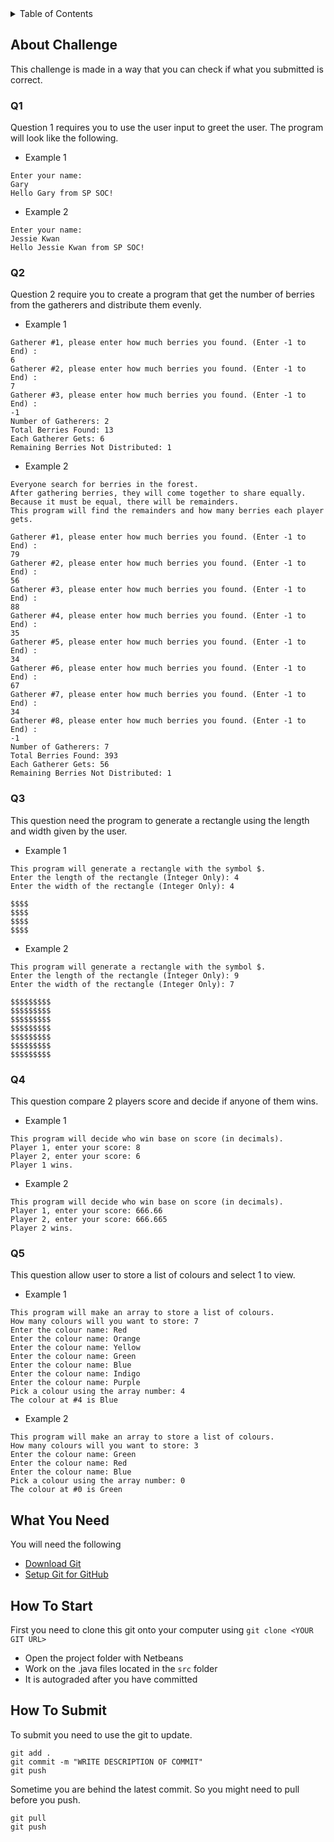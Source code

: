 <!-- TABLE OF CONTENTS -->
<details>
  <summary>Table of Contents</summary>
  <ol>
    <li>
      <a href="#about-challenge">About Challenge</a>
      <ul>
        <li><a href="#q1">Q1</a></li>
        <li><a href="#q2">Q2</a></li>
        <li><a href="#q3">Q3</a></li>
        <li><a href="#q4">Q4</a></li>
        <li><a href="#q5">Q5</a></li>
      </ul>
    </li>
    <li>
      <a href="#how-to-start">How To Start</a>
    </li>
    <li>
      <a href="#how-to-submit">How To Submit</a>
    </li>
  </ol>
</details>

## About Challenge
This challenge is made in a way that you can check if what you submitted is correct.

### Q1
Question 1 requires you to use the user input to greet the user. The program will look like the following.

* Example 1
```
Enter your name:
Gary
Hello Gary from SP SOC!
```

* Example 2
```
Enter your name:
Jessie Kwan
Hello Jessie Kwan from SP SOC!
```

### Q2
Question 2 require you to create a program that get the number of berries from the gatherers and distribute them evenly.

* Example 1
```
Gatherer #1, please enter how much berries you found. (Enter -1 to End) :
6
Gatherer #2, please enter how much berries you found. (Enter -1 to End) :
7
Gatherer #3, please enter how much berries you found. (Enter -1 to End) :
-1
Number of Gatherers: 2
Total Berries Found: 13
Each Gatherer Gets: 6
Remaining Berries Not Distributed: 1
```

* Example 2
```
Everyone search for berries in the forest.
After gathering berries, they will come together to share equally.
Because it must be equal, there will be remainders.
This program will find the remainders and how many berries each player gets.

Gatherer #1, please enter how much berries you found. (Enter -1 to End) :
79
Gatherer #2, please enter how much berries you found. (Enter -1 to End) :
56
Gatherer #3, please enter how much berries you found. (Enter -1 to End) :
88
Gatherer #4, please enter how much berries you found. (Enter -1 to End) :
35
Gatherer #5, please enter how much berries you found. (Enter -1 to End) :
34
Gatherer #6, please enter how much berries you found. (Enter -1 to End) :
67
Gatherer #7, please enter how much berries you found. (Enter -1 to End) :
34
Gatherer #8, please enter how much berries you found. (Enter -1 to End) :
-1
Number of Gatherers: 7
Total Berries Found: 393
Each Gatherer Gets: 56
Remaining Berries Not Distributed: 1
```


### Q3
This question need the program to generate a rectangle using the length and width given by the user.

* Example 1
```
This program will generate a rectangle with the symbol $.
Enter the length of the rectangle (Integer Only): 4
Enter the width of the rectangle (Integer Only): 4

$$$$
$$$$
$$$$
$$$$
```

* Example 2
```
This program will generate a rectangle with the symbol $.
Enter the length of the rectangle (Integer Only): 9
Enter the width of the rectangle (Integer Only): 7

$$$$$$$$$
$$$$$$$$$
$$$$$$$$$
$$$$$$$$$
$$$$$$$$$
$$$$$$$$$
$$$$$$$$$
```

### Q4
This question compare 2 players score and decide if anyone of them wins.

* Example 1
```
This program will decide who win base on score (in decimals).
Player 1, enter your score: 8
Player 2, enter your score: 6
Player 1 wins.
```

* Example 2
```
This program will decide who win base on score (in decimals).
Player 1, enter your score: 666.66
Player 2, enter your score: 666.665
Player 2 wins.
```

### Q5
This question allow user to store a list of colours and select 1 to view.

* Example 1
```
This program will make an array to store a list of colours.
How many colours will you want to store: 7
Enter the colour name: Red
Enter the colour name: Orange
Enter the colour name: Yellow
Enter the colour name: Green
Enter the colour name: Blue
Enter the colour name: Indigo
Enter the colour name: Purple
Pick a colour using the array number: 4
The colour at #4 is Blue
```
* Example 2
```
This program will make an array to store a list of colours.
How many colours will you want to store: 3
Enter the colour name: Green
Enter the colour name: Red
Enter the colour name: Blue
Pick a colour using the array number: 0
The colour at #0 is Green
```

## What You Need
You will need the following
* [Download Git](https://git-scm.com/downloads)
* [Setup Git for GitHub](https://docs.github.com/en/get-started/quickstart/set-up-git)

## How To Start
First you need to clone this git onto your computer using `git clone <YOUR GIT URL>`
* Open the project folder with Netbeans
* Work on the .java files located in the `src` folder
* It is autograded after you have committed

## How To Submit
To submit you need to use the git to update.
```
git add .
git commit -m "WRITE DESCRIPTION OF COMMIT"
git push
```
Sometime you are behind the latest commit. So you might need to pull before you push.
```
git pull
git push
```

<!-- MARKDOWN LINKS & IMAGES -->
[git-download-url]: https://git-scm.com/downloads
[github-setup-guide-url]: https://docs.github.com/en/get-started/quickstart/set-up-git

